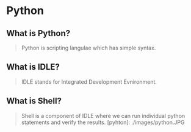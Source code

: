 # Python
## What is Python?
> Python is scripting langulae which has simple syntax.
## What is IDLE?
> IDLE stands for Integrated Development Evnironment.
## What is Shell?
> Shell is a component of IDLE where we can run individual python statements and verify the results.
[pyhton]: ./images/python.JPG
